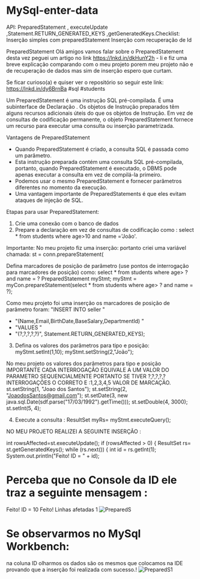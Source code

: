 # MySql-enter-data
API: PreparedStatement , executeUpdate ,Statement.RETURN_GENERATED_KEYS ,getGeneratedKeys.Checklist: Inserção simples com preparedStatement  Inserção com recuperação de Id

PreparedStatement 
Olá amigos vamos falar sobre o PreparedStatement desta vez peguei um artigo no link https://lnkd.in/dkHunY2h - li e fiz uma breve explicação comparando com o meu projeto porem meu projeto não e de recuperação de dados mas sim de inserção espero que curtam.

Se ficar curioso(a) e quiser ver o repositório so seguir este link:
https://lnkd.in/dy6BrnBa
#sql #students

Um PreparedStatement é uma instrução SQL pré-compilada. É uma subinterface de Declaração . Os objetos de Instrução preparados têm alguns recursos adicionais úteis do que os objetos de Instrução. Em vez de consultas de codificação permanente, o objeto PreparedStatement fornece um recurso para executar uma consulta ou inserção parametrizada.

Vantagens de PreparedStatement
* Quando PreparedStatement é criado, a consulta SQL é passada como um parâmetro.
* Esta instrução preparada contém uma consulta SQL pré-compilada, portanto, quando PreparedStatement é executado, o DBMS pode apenas executar a consulta em vez de compilá-la primeiro.
* Podemos usar o mesmo PreparedStatement e fornecer parâmetros diferentes no momento da execução.
* Uma vantagem importante de PreparedStatements é que eles evitam ataques de injeção de SQL.

Etapas para usar PreparedStatement:
1. Crie uma conexão com o banco de dados
2. Prepare a declaração em vez de consultas de codificação como :
select * from students where age>10 and name ='João'.

Importante:
No meu projeto fiz uma inserção: portanto criei uma variável chamada:
st = conn.prepareStatement(

Defina marcadores de posição de parâmetro (use pontos de interrogação para marcadores de posição) como:
select * from students where age> ? and name = ?
PreparedStatement myStmt;
myStmt = myCon.prepareStatement(select * from students where age> ? and name = ?);

Como meu projeto foi uma inserção os marcadores de posição de parâmetro foram:
"INSERT INTO seller "
+ "(Name,Email,BirthDate,BaseSalary,DepartmentId) "
+ "VALUES "
+ "(?,?,?,?,?)",
Statement.RETURN_GENERATED_KEYS);

3. Defina os valores dos parâmetros para tipo e posição:
myStmt.setInt(1,10);
myStmt.setString(2,"João");

No meu projeto os valores dos parâmetros para tipo e posição IMPORTANTE CADA INTERROGAÇÃO EQUIVALE A UM VALOR DO PARAMETRO SEQUENCIALMENTE PORTANTO SE TIVER ?,?,?,?,? INTERROGAÇÕES O CORRETO E :1,2,3,4,5 VALOR DE MARCAÇÃO.
st.setString(1, "Joao dos Santos");
st.setString(2, "JoaodosSantos@gmail.com");
st.setDate(3, new java.sql.Date(sdf.parse("17/03/1992").getTime()));
st.setDouble(4, 3000);
st.setInt(5, 4);

4. Execute a consulta :
ResultSet myRs= myStmt.executeQuery();

NO MEU PROJETO REALIZEI A SEGUINTE INSERÇÃO :

int rowsAffected=st.executeUpdate();
if (rowsAffected > 0) {
ResultSet rs= st.getGeneratedKeys();
while (rs.next()) {
int id = rs.getInt(1);
System.out.println("Feito! ID = " + id);

# Perceba que no Console da ID ele traz a seguinte mensagem : 
Feito! ID = 10
Feito! Linhas afetadas 1
![PreparedS](https://github.com/Glauber8289/MySql-enter-data/assets/107453279/35c5bc9c-ee72-48e8-ae09-4655fbeffa86)
# Se observarmos no MySql Workbench:
na coluna ID olharmos os dados são os mesmos que colocamos na IDE provando que a inserção foi realizada com sucesso.!
![PreparedS1](https://github.com/Glauber8289/MySql-enter-data/assets/107453279/ad269687-50c3-4dc9-ac56-12fc2a6c3d85)


